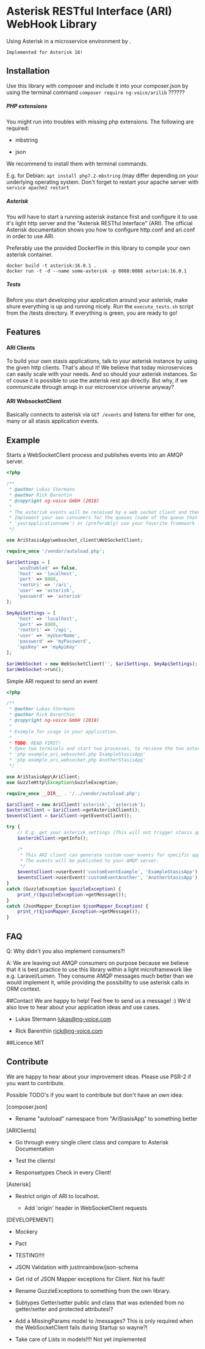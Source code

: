 # Asterisk RESTful Interface (ARI) WebHook Library

Using Asterisk in a microservice environment by .

`Implemented for Asterisk 16!`

## Installation
Use this library with composer and include it into your composer.json by using the terminal command
`composer require ng-voice/arilib` ??????

##### PHP extensions
You might run into troubles with missing php extensions. The following are required:
   
   - mbstring
    
   - json
  
We recommend to install them with terminal commands.

E.g. for Debian: `apt install php7.2-mbstring` (may differ depending on your underlying operating system. Don't forget 
to restart your apache server with `service apache2 restart`
##### Asterisk
You will have to start a running asterisk instance first and configure it to use it's light http server and the 
"Asterisk RESTful Interface" (ARI). The official Asterisk documentation shows you how to configure http.conf and 
ari.conf in order to use ARI.

Preferably use the provided Dockerfile in this library to compile your own asterisk container.

    docker build -t asterisk:16.0.1 .
    docker run -t -d --name some-asterisk -p 8088:8088 asterisk:16.0.1

##### Tests
Before you start developing your application around your asterisk, make shure everything is up and running nicely. 
Run the `execute_tests.sh` script from the /tests directory. If everything is green, you are ready to go!

## Features
#### ARI Clients
To build your own stasis applications, talk to your asterisk instance by using the given http clients.
That's about it!
We believe that today microservices can easily scale with your needs. And so should your asterisk instances.
So of couse it is possible to use the asterisk rest api directly. But why, if we communicate through amqp
in our microservice universe anyway?

#### ARI WebsocketClient
Basically connects to asterisk via `GET /events` and listens for either for one, many or all stasis application events.

## Example

Starts a WebSocketClient process and publishes events into an AMQP server.
```php
<?php

/**
 * @author Lukas Stermann
 * @author Rick Barentin
 * @copyright ng-voice GmbH (2018)
 *
 * The asterisk events will be received by a web socket client and then published to an ampq server (e.g RabbitMQ).
 * Implement your own consumers for the queues (name of the queue that holds events from your stasis app is
 * 'yourapplicationname') or (preferably) use your favorite framework like we do to handle amqp events :) e.g. Laravel
 */

use AriStasisApp\websocket_client\WebSocketClient;

require_once '/vendor/autoload.php';

$ariSettings = [
    'wssEnabled' => false,
    'host' => 'localhost',
    'port' => 8088,
    'rootUri' => '/ari',
    'user' => 'asterisk',
    'password' => 'asterisk'
];

$myApiSettings = [
    'host' => 'localhost',
    'port' => 8000,
    'rootUri' => '/api',
    'user' => 'myUserName',
    'password' => 'myPassword',
    'apiKey' => 'myApiKey'
];

$ariWebSocket = new WebSocketClient('', $ariSettings, $myApiSettings);
$ariWebSocket->run();
```

Simple ARI request to send an event
```php
<?php

/**
 * @author Lukas Stermann
 * @author Rick Barenthin
 * @copyright ng-voice GmbH (2018)
 *
 * Example for usage in your application.
 *
 * TODO: READ FIRST!
 * Open two terminals and start two processes, to recieve the two asterisk events.
 * 'php example_ari_websocket.php ExampleStasisApp'
 * 'php example_ari_websocket.php AnotherStasisApp'
 */

use AriStasisApp\AriClient;
use GuzzleHttp\Exception\GuzzleException;

require_once __DIR__ . '/../vendor/autoload.php';

$ariClient = new AriClient('asterisk', 'asterisk');
$asterikClient = $ariClient->getAsteriskClient();
$eventsClient = $ariClient->getEventsClient();

try {
    // E.g. get your asterisk settings (This will not trigger stasis app events!)
    $asterikClient->getInfo();

    /*
     * This ARI client can generate custom user events for specific applications. Nice and simple to test your setup :)
     * The events will be published to your AMQP server.
     */
    $eventsClient->userEvent('customEventExample', 'ExampleStasisApp');
    $eventsClient->userEvent('customEventAnother', 'AnotherStasisApp');
}
catch (GuzzleException $guzzleException) {
    print_r($guzzleException->getMessage());
}
catch (JsonMapper_Exception $jsonMapper_Exception) {
    print_r($jsonMapper_Exception->getMessage());
}
```
## FAQ
Q: Why didn't you also implement consumers?!

A: We are leaving out AMQP consumers on purpose because we believe that it is best practice to use this 
library within a light microframework like e.g. Laravel/Lumen.
They consume AMQP messages much better than we would implement it, while providing the possibility to use asterisk 
calls in ORM context.

##Contact
We are happy to help! Feel free to send us a message! :) 
We'd also love to hear about your application ideas and use cases.

- Lukas Stermann lukas@ng-voice.com

- Rick Barenthin rick@ng-voice.com

##Licence
MIT

## Contribute
We are happy to hear about your improvement ideas. Please use PSR-2 if you want to contribute.

Possible TODO's if you want to contribute but don't have an own idea:

[composer.json]

- Rename "autoload" namespace from "AriStasisApp" to something better 


[ARIClients]

- Go through every single client class and compare to Asterisk Documentation

- Test the clients!

- Responsetypes Check in every Client!

[Asterisk]

- Restrict origin of ARI to localhost.
  
  - Add 'origin' header in WebSocketClient requests
  

[DEVELOPEMENT]

- Mockery

- Pact

- TESTING!!!!

- JSON Validation with justinrainbow/json-schema

- Get rid of JSON Mapper exceptions for Client. Not his fault!

- Rename GuzzleExceptions to something from the own library.

- Subtypes Getter/setter public and class that was extended from no getter/setter and protected attributes!?

- Add a MissingParams model to /messages? This is only required when the WebSocketClient fails during Startup so wayne?!

- Take care of Lists in models!!!! Not yet implemented